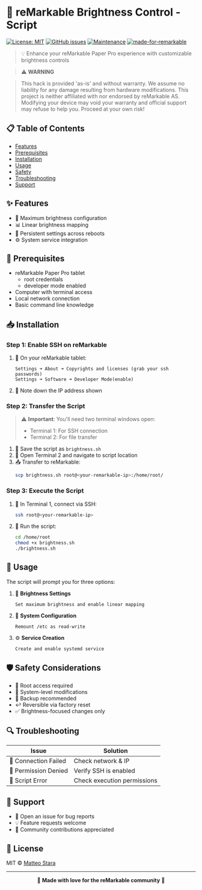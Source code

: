 # 🌟 reMarkable Brightness Control - Script

[![License: MIT](https://img.shields.io/badge/License-MIT-yellow.svg)](https://opensource.org/licenses/MIT)
[![GitHub issues](https://img.shields.io/github/issues/yourusername/remarkable-brightness.svg)](https://github.com/yourusername/remarkable-brightness/issues)
[![Maintenance](https://img.shields.io/badge/Maintained%3F-yes-green.svg)](https://github.com/yourusername/remarkable-brightness/graphs/commit-activity)
[![made-for-remarkable](https://img.shields.io/badge/Made%20for-reMarkable-blue.svg)](https://remarkable.com/)

> 💡 Enhance your reMarkable Paper Pro experience with customizable brightness controls

> ⚠️ **WARNING**

> This hack is provided 'as-is' and without warranty. We assume no liability for any damage resulting from hardware modifications. This project is neither affiliated with nor endorsed by reMarkable AS. Modifying your device may void your warranty and official support may refuse to help you. Proceed at your own risk!

## 📋 Table of Contents

- [Features](#-features)
- [Prerequisites](#-prerequisites)
- [Installation](#-installation)
- [Usage](#-usage)
- [Safety](#-safety)
- [Troubleshooting](#-troubleshooting)
- [Support](#-support)

## ✨ Features

- 🔆 Maximum brightness configuration
- 📊 Linear brightness mapping
- 🔄 Persistent settings across reboots
- ⚙️ System service integration

## 🔧 Prerequisites

- reMarkable Paper Pro tablet
  - root credentials
  - developer mode enabled
- Computer with terminal access
- Local network connection
- Basic command line knowledge

## 📥 Installation

### Step 1: Enable SSH on reMarkable

1. 📱 On your reMarkable tablet:
   ```
   Settings ➜ About ➜ Copyrights and licenses (grab your ssh passwords)
   Settings ➜ Software ➜ Developer Mode(enable)
   ```
2. 📝 Note down the IP address shown

### Step 2: Transfer the Script

> ⚠️ **Important**: You'll need two terminal windows open:
>
> - Terminal 1: For SSH connection
> - Terminal 2: For file transfer

1. 💾 Save the script as `brightness.sh`
2. 📂 Open Terminal 2 and navigate to script location
3. 📤 Transfer to reMarkable:
   ```bash
   scp brightness.sh root@<your-remarkable-ip>:/home/root/
   ```

### Step 3: Execute the Script

1. 🔌 In Terminal 1, connect via SSH:

   ```bash
   ssh root@<your-remarkable-ip>
   ```

2. 🚀 Run the script:
   ```bash
   cd /home/root
   chmod +x brightness.sh
   ./brightness.sh
   ```

## 🎯 Usage

The script will prompt you for three options:

1. 🔆 **Brightness Settings**

   ```
   Set maximum brightness and enable linear mapping
   ```

2. 💾 **System Configuration**

   ```
   Remount /etc as read-write
   ```

3. ⚙️ **Service Creation**
   ```
   Create and enable systemd service
   ```

## 🛡️ Safety Considerations

- 🔐 Root access required
- 📑 System-level modifications
- 💾 Backup recommended
- ↩️ Reversible via factory reset
- ✅ Brightness-focused changes only

## 🔍 Troubleshooting

| Issue                | Solution                    |
| -------------------- | --------------------------- |
| 🔴 Connection Failed | Check network & IP          |
| 🔴 Permission Denied | Verify SSH is enabled       |
| 🔴 Script Error      | Check execution permissions |

## 💬 Support

- 📮 Open an issue for bug reports
- 💡 Feature requests welcome
- 🤝 Community contributions appreciated

## 📜 License

MIT © [Matteo Stara](https://github.com/Memnoc/remarkable_scripts/blob/main/LICENSE)

---

<div align="center">

🌟 **Made with love for the reMarkable community** 🌟

</div>
